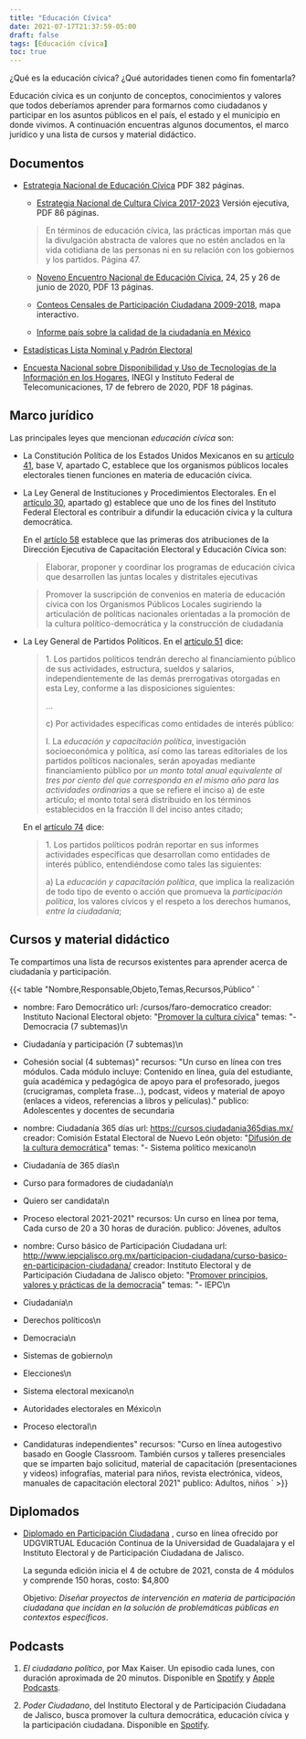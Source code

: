 ```yaml
---
title: "Educación Cívica"
date: 2021-07-17T21:37:59-05:00
draft: false
tags: [Educación cívica]
toc: true
---
```

¿Qué es la educación cívica? ¿Qué autoridades tienen como fin fomentarla?
<!--more-->

Educación cívica es un conjunto de conceptos, conocimientos y valores
que todos deberíamos aprender para formarnos como ciudadanos y
participar en los asuntos públicos en el país, el estado y el
municipio en donde vivimos.  A continuación encuentras algunos
documentos, el marco jurídico y una lista de cursos y material
didáctico.

<!--more-->

## Documentos

- [Estrategia Nacional de Educación Cívica](https://portalanterior.ine.mx/archivos2/portal/DECEYEC/EducacionCivica/estrategiaNacional/) PDF 382 páginas.

  - [Estrategia Nacional de Cultura Cívica 2017-2023](https://portalanterior.ine.mx/archivos2/portal/historico/contenido/recursos/IFE-v2/DECEYEC/DECEYEC-Varios/2016/ENCCIVICA-Resumen-Ejecutivo.pdf) Versión ejecutiva, PDF 86 páginas.
  
  > En términos de educación cívica, las prácticas importan más que la
    divulgación abstracta de valores que no estén anclados en la vida
    cotidiana de las personas ni en su relación con los gobiernos y
    los partidos. Página 47.

  - [Noveno Encuentro Nacional de Educación Cívica](https://www.iepac.mx/public/micrositios/senec/noveno-encuentro/Agenda-Comun.pdf), 24, 25 y 26 de junio de 2020, PDF 13 páginas.

  - [Conteos Censales de Participación Ciudadana 2009-2018](https://www.ine.mx/transparencia/datos-abiertos/visualizacion-datos/conteos-censales-participacion-2009-2018/), mapa interactivo.

  - [Informe país sobre la calidad de la ciudadanía en México](https://portalanterior.ine.mx/archivos2/portal/DECEYEC/EducacionCivica/informePais/)

- [Estadísticas Lista Nominal y Padrón Electoral](https://www.ine.mx/credencial/estadisticas-lista-nominal-padron-electoral/)

- [Encuesta  Nacional  sobre  Disponibilidad  y  Uso  de  Tecnologías  de  la  Información  en  los  Hogares](https://www.inegi.org.mx/contenidos/saladeprensa/boletines/2020/OtrTemEcon/ENDUTIH_2019.pdf), INEGI y Instituto Federal de Telecomunicaciones, 17 de febrero de 2020, PDF 18 páginas.

## Marco jurídico

Las principales leyes que mencionan _educación cívica_ son:

- La Constitución Política de los Estados Unidos Mexicanos en su
  [artículo 41](https://leyco.org/mex/fed/1.html#a41), base V,
  apartado C, establece que los organismos públicos locales
  electorales tienen funciones en materia de educación cívica.

- La Ley General de Instituciones y Procedimientos Electorales. En el
  [artículo 30](https://leyco.org/mex/fed/lgipe-2014.html#a30),
  apartado g) establece que uno de los fines del Instituto Federal
  Electoral es contribuir a difundir la educación cívica y la cultura
  democrática.

  En el [artíclo 58](https://leyco.org/mex/fed/lgipe-2014.html#a58)
  establece que las primeras dos atribuciones de la Dirección Ejecutiva de
  Capacitación Electoral y Educación Cívica son:

  > Elaborar, proponer y coordinar los programas de educación cívica
  que desarrollen las juntas locales y distritales ejecutivas

  > Promover la suscripción de convenios en materia de educación
  cívica con los Organismos Públicos Locales sugiriendo la
  articulación de políticas nacionales orientadas a la promoción de la
  cultura político-democrática y la construcción de ciudadanía

- La Ley General de Partidos Políticos. En el [artículo
  51](https://leyco.org/mex/fed/lgpp-2014.html#a51) dice:

  > 1\. Los partidos políticos tendrán derecho al financiamiento
    público de sus actividades, estructura, sueldos y salarios,
    independientemente de las demás prerrogativas otorgadas en esta
    Ley, conforme a las disposiciones siguientes:
  >
  > ...
  >
  > c) Por actividades específicas como entidades de interés público:
  >
  > I. La _educación y capacitación política_, investigación
  socioeconómica y política, así como las tareas editoriales de los
  partidos políticos nacionales, serán apoyadas mediante
  financiamiento público por _un monto total anual equivalente al tres
  por ciento del que corresponda en el mismo año para las actividades
  ordinarias_ a que se refiere el inciso a) de este artículo; el monto
  total será distribuido en los términos establecidos en la fracción
  II del inciso antes citado;

  En el [artículo 74](https://leyco.org/mex/fed/lgpp-2014.html#a74) dice:

  > 1\. Los partidos políticos podrán reportar en sus informes
    actividades específicas que desarrollan como entidades de interés
    público, entendiéndose como tales las siguientes:
  >
  > a) La _educación y capacitación política_, que implica la
    realización de todo tipo de evento o acción que promueva la
    _participación política_, los valores cívicos y el respeto a los
    derechos humanos, _entre la ciudadanía_;

## Cursos y material didáctico

Te compartimos una lista de recursos existentes para aprender acerca de ciudadanía y participación.

{{< table "Nombre,Responsable,Objeto,Temas,Recursos,Público"
`
- nombre: Faro Democrático
  url: /cursos/faro-democratico
  creador: Instituto Nacional Electoral
  objeto:
    "[Promover la cultura cívica](https://www.ine.mx/faro-democratico/)"
  temas: "- Democracia (7 subtemas)\n
- Ciudadanía y participación (7 subtemas)\n
- Cohesión social (4 subtemas)"
  recursos: "Un curso en línea con tres módulos. Cada módulo incluye: Contenido en línea, guía del estudiante, guía académica y pedagógica de apoyo para el profesorado, juegos (crucigramas, completa frase...), podcast, videos y material de apoyo (enlaces a videos, referencias a libros y películas)."
  publico: Adolescentes y docentes de secundaria

- nombre: Ciudadanía 365 días
  url: https://cursos.ciudadania365dias.mx/
  creador: Comisión Estatal Electoral de Nuevo León
  objeto: "[Difusión de la cultura democrática](https://www.ceenl.mx/educacion.asp)"
  temas: "- Sistema político mexicano\n
- Ciudadanía de 365 días\n
- Curso para formadores de ciudadanía\n
- Quiero ser candidata\n
- Proceso electoral 2021-2021"
  recursos: Un curso en línea por tema, Cada curso de 20 a 30 horas de duración.
  publico: Jóvenes, adultos

- nombre: Curso básico de Participación Ciudadana
  url: http://www.iepcjalisco.org.mx/participacion-ciudadana/curso-basico-en-participacion-ciudadana/
  creador: Instituto Electoral y de Participación Ciudadana de Jalisco
  objeto: "[Promover principios, valores y prácticas de la democracia](http://www.iepcjalisco.org.mx/educacion-civica/)"
  temas: "- IEPC\n
- Ciudadanía\n
- Derechos políticos\n
- Democracia\n
- Sistemas de gobierno\n
- Elecciones\n
- Sistema electoral mexicano\n
- Autoridades electorales en México\n
- Proceso electoral\n
- Candidaturas independientes"
  recursos: "Curso en línea autogestivo basado en Google Classroom.
  También cursos y talleres presenciales que se imparten bajo solicitud,
  material de capacitación (presentaciones y videos)
  infografías, material para niños, revista
  electrónica, videos, manuales de capacitación electoral 2021"
  publico: Adultos, niños
` >}}

## Diplomados

- [Diplomado en Participación
   Ciudadana](http://educacioncontinua.udgvirtual.udg.mx/curso/diplomado-en-participacion-ciudadana/)
   , curso en línea ofrecido por UDGVIRTUAL Educación Continua de la
   Universidad de Guadalajara y el Instituto Electoral y de
   Participación Ciudadana de Jalisco.
   
   La segunda edición inicia el 4 de octubre de 2021, consta de 4
   módulos y comprende 150 horas, costo: $4,800

   Objetivo: *Diseñar proyectos de intervención
   en materia de participación ciudadana que incidan en la solución de
   problemáticas públicas en contextos específicos*.

## Podcasts

1. *El ciudadano político*, por Max Kaiser. Un episodio cada lunes,
   con duración aproximada de 20 minutos. Disponible en
   [Spotify](https://open.spotify.com/show/4ywEj4GQDlqagqDc9elAkq) y
   [Apple
   Podcasts](https://podcasts.apple.com/us/podcast/el-ciudadano-pol%C3%ADtico/id1579533102).

2. *Poder Ciudadano*, del Instituto Electoral y de Participación
   Ciudadana de Jalisco, busca promover la cultura democrática,
   educación cívica y la participación ciudadana. Disponible en
   [Spotify](https://open.spotify.com/show/47jkbnWaCH3xCr2sguYmNm).